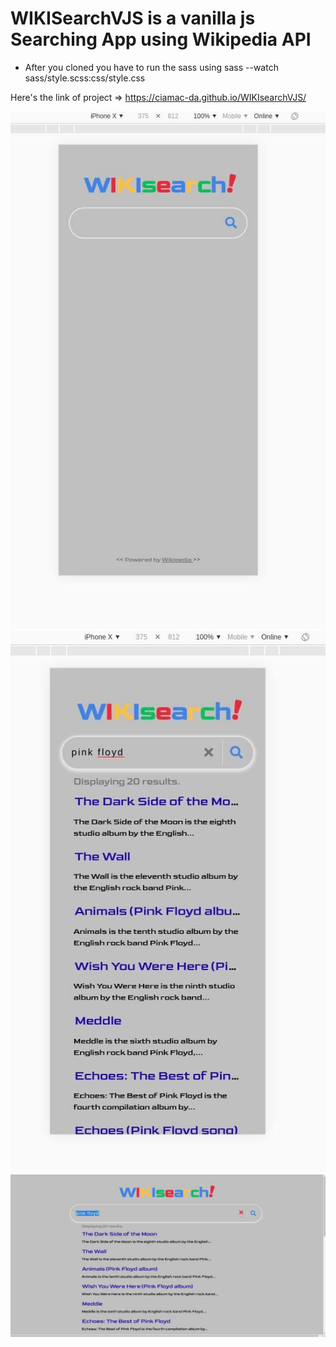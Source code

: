 # WIKISearchVJS is a vanilla js Searching App using Wikipedia API
- After you cloned you have to run the sass using sass --watch sass/style.scss:css/style.css

Here's the link of project => https://ciamac-da.github.io/WIKIsearchVJS/

![](readmeImage/1.jpg)
![](readmeImage/2.jpg)
![](readmeImage/3.jpg)
